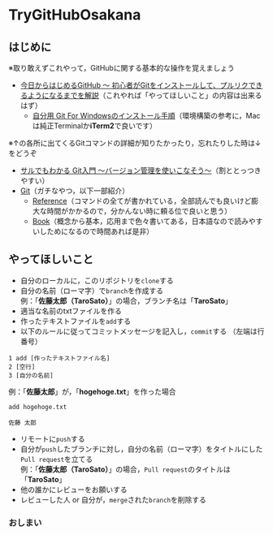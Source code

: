 # TryGitHubOsakana
## はじめに
※取り敢えずこれやって，GitHubに関する基本的な操作を覚えましょう
- [今日からはじめるGitHub 〜 初心者がGitをインストールして、プルリクできるようになるまでを解説](https://employment.en-japan.com/engineerhub/entry/2017/01/31/110000)（これやれば「やってほしいこと」の内容は出来るはず）
  - [自分用 Git For Windowsのインストール手順](https://qiita.com/toshi-click/items/dcf3dd48fdc74c91b409)（環境構築の参考に，Macは純正Terminalか**iTerm2**で良いです）

※↑の各所に出てくるGitコマンドの詳細が知りたかったり，忘れたりした時は↓をどうぞ
- [サルでもわかる Git入門 〜バージョン管理を使いこなそう〜](https://backlog.com/ja/git-tutorial/)（割ととっつきやすい）
- [Git](https://git-scm.com)（ガチなやつ，以下一部紹介）
  - [Reference](https://git-scm.com/docs)（コマンドの全てが書かれている，全部読んでも良いけど膨大な時間がかかるので，分かんない時に頼る位で良いと思う）
  - [Book](https://git-scm.com/book/ja/v2)（概念から基本，応用まで色々書いてある，日本語なので読みやすいしためになるので時間あれば是非）

## やってほしいこと
- 自分のローカルに，このリポジトリを`clone`する
- 自分の名前（ローマ字）で`branch`を作成する  
例：「**佐藤太郎（TaroSato）**」の場合，ブランチ名は「**TaroSato**」
- 適当な名前のtxtファイルを作る  
- 作ったテキストファイルを`add`する
- 以下のルールに従ってコミットメッセージを記入し，`commit`する （左端は行番号）  
```
1 add [作ったテキストファイル名]
2 [空行]
3 [自分の名前]
```
例：「**佐藤太郎**」が，「**hogehoge.txt**」を作った場合  
  ```
  add hogehoge.txt

  佐藤 太郎
  ```
- リモートに`push`する
- 自分が`push`したブランチに対し，自分の名前（ローマ字）をタイトルにした`Pull request`を立てる  
例：「**佐藤太郎（TaroSato）**」の場合，`Pull request`のタイトルは「**TaroSato**」
- 他の誰かにレビューをお願いする
- レビューした人 or 自分が，`merge`された`branch`を削除する
### おしまい
